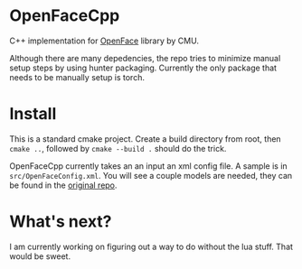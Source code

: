 # OpenFaceCpp
C++ implementation for [OpenFace](https://github.com/cmusatyalab/openface) library by CMU.  

Although there are many depedencies, the repo tries to minimize manual setup steps by using hunter packaging. Currently the only package that needs to be manually setup is torch.

# Install
This is a standard cmake project. Create a build directory from root, then `cmake ..`, followed by `cmake --build .` should do the trick. 

OpenFaceCpp currently takes an an input an xml config file. A sample is in `src/OpenFaceConfig.xml`. You will see a couple models are needed, they can be found in the [original repo](https://github.com/cmusatyalab/openface/blob/master/models/get-models.sh). 

# What's next? 
I am currently working on figuring out a way to do without the lua stuff. That would be sweet. 
